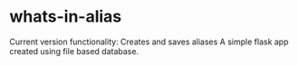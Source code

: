 # whats-in-alias

Current version functionality: Creates and saves aliases
A simple flask app created using file based database.
